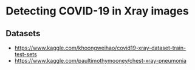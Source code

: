 # Detecting COVID-19 in Xray images

## Datasets
* https://www.kaggle.com/khoongweihao/covid19-xray-dataset-train-test-sets
* https://www.kaggle.com/paultimothymooney/chest-xray-pneumonia
